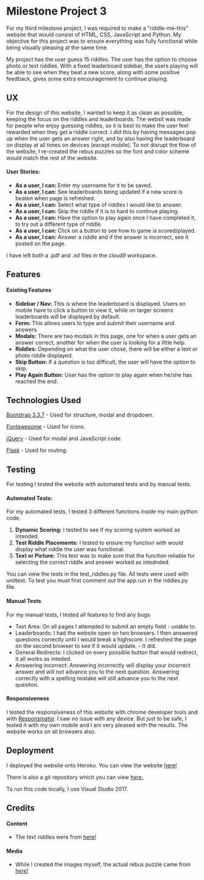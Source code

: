 # Milestone Project 3

For my third milestone project, I was required to make a "riddle-me-this" website that would consist of HTML, CSS, JavaScript and Python.
My objective for this project was to ensure everything was fully functional while being visually pleasing at the same time.

My project has the user guess 15 riddles. The user has the option to choose photo or text riddles. With a fixed leaderboard sidebar, the users
playing will be able to see when they beat a new score, along with some positive feedback, gives some extra encouragement to continue playing.

## UX

For the design of this website, I wanted to keep it as clean as possible, keeping the focus on the riddles and leaderboards. The websit was made
for people who enjoy guessing riddles, so it is best to make the user feel rewarded when they get a riddle correct. I did this by having messages
pop up when the user gets an answer right, and by also having the leaderboard on display at all times on devices (except mobile). To not disrupt
the flow of the website, I re-created the rebus puzzles so the font and color scheme would match the rest of the website.

#### User Stories:
- **As a user, I can:**  Enter my username for it to be saved. 
- **As a user, I can:**  See leaderboards being updated if a new score is beaten when page is refreshed.
- **As a user, I can:**  Select what type of riddles I would like to answer.
- **As a user, I can:**  Skip the riddle if it is to hard to continue playing.
- **As a user, I can:**  Have the option to play again once I have completed it, to try out a different type of riddle.
- **As a user, I can:**  Click on a button to see how to game is scored/played.
- **As a user, I can:** Answer a riddle and if the answer is incorrect, see it posted on the page.

I have left both a .pdf and .xd files in the cloud9 workspace.

## Features

#### Existing Features
- **Sidebar / Nav:** This is where the leaderboard is displayed. Users on mobile have to click a button to view it, while on larger screens leaderboards will be displayed by default.
- **Form:** This allows users to type and submit their username and answers.
- **Modals:** There are two modals in this page, one for when a user gets an answer correct, another for when the user is looking for a little help.
- **Riddles:** Depending on what the user chose, there will be either a text or photo riddle displayed.
- **Skip Button:** If a question is too difficult, the user will have the option to skip.
- **Play Again Button:** User has the option to play again when he/she has reached the end.

## Technologies Used

[Bootstrap 3.3.7](https://getbootstrap.com/docs/3.3/getting-started/) - Used for structure, modal and dropdown.

[Fontawesome](https://fontawesome.com/) - Used for icons.

[jQuery](https://code.jquery.com/) - Used for modal and JavaScript code.

[Flask](http://flask.pocoo.org/) - Used for routing.

## Testing

For testing I tested the website with automated tests and by manual tests. 

#### Automated Tests:
For my automated tests, I tested 3 different functions inside my main python code.
1. **Dynamic Scoring:** I tested to see if my scoring system worked as intended.
2. **Test Riddle Placements:** I tested to ensure my function with would display what riddle the user was functional.
3. **Text or Picture:** This test was to make sure that the function reliable for selecting the correct riddle and answer worked as intednded.

You can view the tests in the test_riddles.py file. All tests were used with unittest. To test you must first
comment out the app.run in the riddles.py file.

#### Manual Tests
For my manual tests, I tested all features to find any bugs.

- Text Area: On all pages I attempted to submit an empty field - unable to.
- Leaderboards: I had the website open on two browsers. I then answered questions correctly until I would break a highscore. I refreshed the page on the second browser to see if it would update. - It did.
- General Redirects: I clicked on every possible button that would redirect, it all works as inteded.
- Answering incorrect: Answering incorrectly will display your incorrect answer and will not advance you to the next question. Answering correctly with a spelling mistake will still advance you to the next quesiton.

#### Responsiveness
I tested the responsiveness of this website with chrome developer tools and with [Responsinator](https://www.responsinator.com/). I saw no issue with any device. But just to be safe, I tested it 
with my own mobile and I am very pleased with the results. The website works on all browsers also.

## Deployment

I deployed the website onto Heroku. You can view the website [here!](https://khalem-milestone-project-3.herokuapp.com/)

There is also a git repository which you can view [here.](https://github.com/Khalem/Milestone-Project-3)

To run this code locally, I use Visual Studio 2017.

## Credits

#### Content
 - The text riddles were from [here!](https://www.riddles.com/best-riddles)

#### Media
- While I created the images myself, the actual rebus puzzle came from [here!](https://www.news.com.au/technology/online/social/can-you-solve-these-word-riddles-take-the-quiz-to-see-how-many-catchphrasestyle-clues-you-can-get/news-story/962d532d4d7b0a131e74d7f9cc7fb138)


